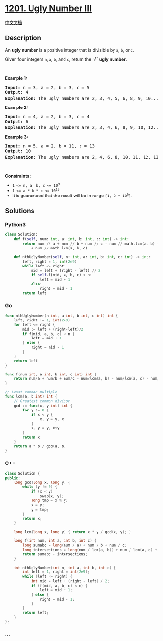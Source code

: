 # [1201. Ugly Number III](https://leetcode.com/problems/ugly-number-iii)

[中文文档](/solution/1200-1299/1201.Ugly%20Number%20III/README.md)

## Description

<p>An <strong>ugly number</strong> is a positive integer that is divisible by <code>a</code>, <code>b</code>, or <code>c</code>.</p>

<p>Given four integers <code>n</code>, <code>a</code>, <code>b</code>, and <code>c</code>, return the <code>n<sup>th</sup></code> <strong>ugly number</strong>.</p>

<p>&nbsp;</p>
<p><strong class="example">Example 1:</strong></p>

<pre>
<strong>Input:</strong> n = 3, a = 2, b = 3, c = 5
<strong>Output:</strong> 4
<strong>Explanation:</strong> The ugly numbers are 2, 3, 4, 5, 6, 8, 9, 10... The 3<sup>rd</sup> is 4.
</pre>

<p><strong class="example">Example 2:</strong></p>

<pre>
<strong>Input:</strong> n = 4, a = 2, b = 3, c = 4
<strong>Output:</strong> 6
<strong>Explanation:</strong> The ugly numbers are 2, 3, 4, 6, 8, 9, 10, 12... The 4<sup>th</sup> is 6.
</pre>

<p><strong class="example">Example 3:</strong></p>

<pre>
<strong>Input:</strong> n = 5, a = 2, b = 11, c = 13
<strong>Output:</strong> 10
<strong>Explanation:</strong> The ugly numbers are 2, 4, 6, 8, 10, 11, 12, 13... The 5<sup>th</sup> is 10.
</pre>

<p>&nbsp;</p>
<p><strong>Constraints:</strong></p>

<ul>
	<li><code>1 &lt;= n, a, b, c &lt;= 10<sup>9</sup></code></li>
	<li><code>1 &lt;= a * b * c &lt;= 10<sup>18</sup></code></li>
	<li>It is guaranteed that the result will be in range <code>[1, 2 * 10<sup>9</sup>]</code>.</li>
</ul>

## Solutions

<!-- tabs:start -->

### **Python3**

```python
class Solution:
    def f(self, num: int, a: int, b: int, c: int) -> int:
        return num // a + num // b + num // c - num // math.lcm(a, b) - num // math.lcm(a, c) - num // math.lcm(b, c) \
            + num // math.lcm(a, b, c)

    def nthUglyNumber(self, n: int, a: int, b: int, c: int) -> int:
        left, right = 1, int(2e9)
        while left <= right:
            mid = left + (right - left) // 2
            if self.f(mid, a, b, c) < n:
                left = mid + 1
            else:
                right = mid - 1
        return left
```

### **Go**

```go
func nthUglyNumber(n int, a int, b int, c int) int {
	left, right := 1, int(2e9)
	for left <= right {
		mid := left + (right-left)/2
		if f(mid, a, b, c) < n {
			left = mid + 1
		} else {
			right = mid - 1
		}
	}
	return left
}

func f(num int, a int, b int, c int) int {
	return num/a + num/b + num/c - num/lcm(a, b) - num/lcm(a, c) - num/lcm(b, c) + num/lcm(lcm(a, b), c)
}

// Least common multiple
func lcm(a, b int) int {
	// Greatest common divisor
	gcd := func(x, y int) int {
		for y != 0 {
			if x < y {
				x, y = y, x
			}
			x, y = y, x%y
		}
		return x
	}
	return a * b / gcd(a, b)
}
```

### **C++**

```cpp
class Solution {
public:
    long gcd(long x, long y) {
        while (y != 0) {
            if (x < y)
                swap(x, y);
            long tmp = x % y;
            x = y;
            y = tmp;
        }
        return x;
    }

    long lcm(long x, long y) { return x * y / gcd(x, y); }

    long f(int num, int a, int b, int c) {
        long sumabc = long(num / a) + num / b + num / c;
        long intersections = long(num / lcm(a, b)) + num / lcm(a, c) + num / lcm(b, c) - num / lcm(lcm(a, b), c);
        return sumabc - intersections;
    }

    int nthUglyNumber(int n, int a, int b, int c) {
        int left = 1, right = int(2e9);
        while (left <= right) {
            int mid = left + (right - left) / 2;
            if (f(mid, a, b, c) < n) {
                left = mid + 1;
            } else {
                right = mid - 1;
            }
        }
        return left;
    }
};
```

### **...**

```

```

<!-- tabs:end -->
